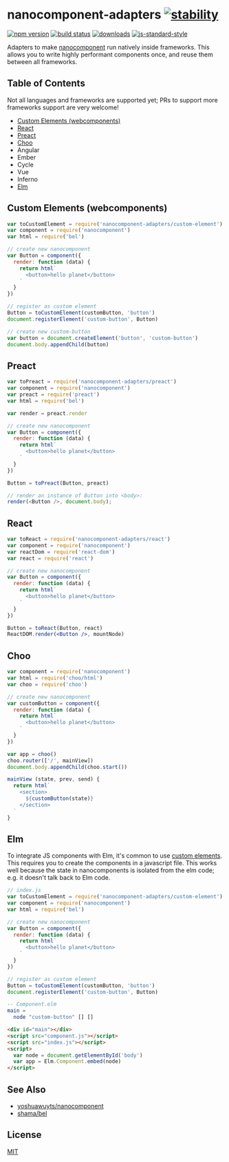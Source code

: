 # nanocomponent-adapters [![stability][0]][1]
[![npm version][2]][3] [![build status][4]][5]
[![downloads][8]][9] [![js-standard-style][10]][11]

Adapters to make [nanocomponent][nc] run natively inside frameworks. This
allows you to write highly performant components once, and reuse them between
all frameworks.

## Table of Contents
Not all languages and frameworks are supported yet; PRs to support more
frameworks support are very welcome!
- [Custom Elements (webcomponents)](#custom-elements-webcomponents)
- [React](#react)
- [Preact](#preact)
- [Choo](#choo)
- Angular
- Ember
- Cycle
- Vue
- Inferno
- [Elm](#elm)

## Custom Elements (webcomponents)
```js
var toCustomElement = require('nanocomponent-adapters/custom-element')
var component = require('nanocomponent')
var html = require('bel')

// create new nanocomponent
var Button = component({
  render: function (data) {
    return html`
      <button>hello planet</button>
    `
  }
})

// register as custom element
Button = toCustomElement(customButton, 'button')
document.registerElement('custom-button', Button)

// create new custom-button
var button = document.createElement('button', 'custom-button')
document.body.appendChild(button)
```

## Preact
```js
var toPreact = require('nanocomponent-adapters/preact')
var component = require('nanocomponent')
var preact = require('preact')
var html = require('bel')

var render = preact.render

// create new nanocomponent
var Button = component({
  render: function (data) {
    return html`
      <button>hello planet</button>
    `
  }
})

Button = toPreact(Button, preact)

// render an instance of Button into <body>:
render(<Button />, document.body);
```

## React
```jsx
var toReact = require('nanocomponent-adapters/react')
var component = require('nanocomponent')
var reactDom = require('react-dom')
var react = require('react')

// create new nanocomponent
var Button = component({
  render: function (data) {
    return html`
      <button>hello planet</button>
    `
  }
})

Button = toReact(Button, react)
ReactDOM.render(<Button />, mountNode)
```

## Choo
```js
var component = require('nanocomponent')
var html = require('choo/html')
var choo = require('choo')

// create new nanocomponent
var customButton = component({
  render: function (data) {
    return html`
      <button>hello planet</button>
    `
  }
})

var app = choo()
choo.router(['/', mainView])
document.body.appendChild(choo.start())

mainView (state, prev, send) {
  return html`
    <section>
      ${customButton(state)}
    </section>
  `
}
```

## Elm
To integrate JS components with Elm, it's common to use [custom
elements](#custom-elements-webcomponents). This requires you to create the
components in a javascript file. This works well because the state in
nanocomponents is isolated from the elm code; e.g. it doesn't talk back to Elm
code.

```js
// index.js
var toCustomElement = require('nanocomponent-adapters/custom-element')
var component = require('nanocomponent')
var html = require('bel')

// create new nanocomponent
var Button = component({
  render: function (data) {
    return html`
      <button>hello planet</button>
    `
  }
})

// register as custom element
Button = toCustomElement(customButton, 'button')
document.registerElement('custom-button', Button)
```

```elm
-- Component.elm
main =
  node "custom-button" [] []
```
```html
<div id="main"></div>
<script src="component.js"></script>
<script src="index.js"></script>
<script>
  var node = document.getElementById('body')
  var app = Elm.Component.embed(node)
</script>
```

## See Also
- [yoshuawuyts/nanocomponent][nc]
- [shama/bel](https://github.com/shama/bel)

## License
[MIT](https://tldrlegal.com/license/mit-license)

[0]: https://img.shields.io/badge/stability-experimental-orange.svg?style=flat-square
[1]: https://nodejs.org/api/documentation.html#documentation_stability_index
[2]: https://img.shields.io/npm/v/nanocomponent-adapters.svg?style=flat-square
[3]: https://npmjs.org/package/nanocomponent-adapters
[4]: https://img.shields.io/travis/yoshuawuyts/nanocomponent-adapters/master.svg?style=flat-square
[5]: https://travis-ci.org/yoshuawuyts/nanocomponent-adapters
[6]: https://img.shields.io/codecov/c/github/yoshuawuyts/nanocomponent-adapters/master.svg?style=flat-square
[7]: https://codecov.io/github/yoshuawuyts/nanocomponent-adapters
[8]: http://img.shields.io/npm/dm/nanocomponent-adapters.svg?style=flat-square
[9]: https://npmjs.org/package/nanocomponent-adapters
[10]: https://img.shields.io/badge/code%20style-standard-brightgreen.svg?style=flat-square
[11]: https://github.com/feross/standard
[nc]: https://github.com/yoshuawuyts/nanocomponent
